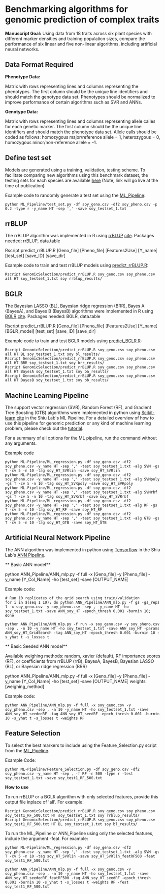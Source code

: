 # Benchmarking algorithms for genomic prediction of complex traits

**Manuscript Goal:** Using data from 18 traits across six plant species with different marker densities and training population sizes, compare the performance of six linear and five non-linear algorithms, including artificial neural networks. 


## Data Format Required

**Phenotype Data:**

Matrix with rows representing lines and columns representing the phenotypes. The first column should be the unique line identifiers and should match the genotype data set. Phenotypes should be normalized to improve performance of certain algorithms such as SVR and ANNs.

**Genotype Data:**

Matrix with rows representing lines and columns representing allele calles for each genetic marker. The first column should be the unique line identifiers and should match the phenotype data set. Allele calls should be coded as follows: homozygous major/reference allele = 1, heterozygous = 0, homozygous minor/non-reference allele = -1.


## Define test set

Models are generated using a training, validation, testing scheme. To facilitate comparing new algorithms using this benchmark dataset, the testing sets for each species are available [here]() (Note, link will go live at the time of publication)

Example code to randomly generate a test set using the [ML_Pipeline](https://github.com/ShiuLab/ML-Pipeline/):
```
python ML_Pipeline/test_set.py -df soy_geno.csv -df2 soy_pheno.csv -p 0.2 -type r -y_name HT -sep ',' -save soy_testset_1.txt
```


## rrBLUP

The rrBLUP algorithm was implemented in R using [rrBLUP](https://cran.r-project.org/web/packages/rrBLUP/rrBLUP.pdf) [cite](https://dl.sciencesocieties.org/publications/tpg/abstracts/4/3/250). Packages needed: rrBLUP, data.table

Rscript predict_rrBLUP.R [Geno_file] [Pheno_file] [Features2Use] [Y_name] [test_set] [save_ID] [save_dir]

Example code to train and test rrBLUP models using [predict_rrBLUP.R](https://github.com/ShiuLab/GenomicSelection):
```
Rscript GenomicSelection/predict_rrBLUP.R soy_geno.csv soy_pheno.csv all HT soy_testset_1.txt soy rrblup_results/
```

## BGLR

The Bayesian LASSO (BL), Bayesian ridge regression (BRR), Bayes A (BayesA), and Bayes B (BayesB) algorithms were implemented in R using [BGLR](https://cran.r-project.org/web/packages/BGLR/BGLR.pdf) [cite](https://www.ncbi.nlm.nih.gov/pmc/articles/PMC4196607/). Packages needed: BGLR, data.table

Rscript predict_rrBLUP.R [Geno_file] [Pheno_file] [Features2Use] [Y_name] [BGLR_model] [test_set] [save_ID] [save_dir]

Example code to train and test BGLR models using [predict_BGLR.R](https://github.com/ShiuLab/GenomicSelection):
```
Rscript GenomicSelection/predict_rrBLUP.R soy_geno.csv soy_pheno.csv all HT BL soy_testset_1.txt soy bl_results/
Rscript GenomicSelection/predict_rrBLUP.R soy_geno.csv soy_pheno.csv all HT BRR soy_testset_1.txt soy brr_results/
Rscript GenomicSelection/predict_rrBLUP.R soy_geno.csv soy_pheno.csv all HT BayesA soy_testset_1.txt soy ba_results/
Rscript GenomicSelection/predict_rrBLUP.R soy_geno.csv soy_pheno.csv all HT BayesB soy_testset_1.txt soy bb_results/
```


## Machine Learning Pipeline

The support vector regression (SVR), Random Forest (RF), and Gradient Tree Boosting (GTB) algorithms were implemented in python using [Scikit-learn](https://scikit-learn.org/stable/) [cite](http://www.jmlr.org/papers/volume12/pedregosa11a/pedregosa11a.pdf) in the Shiu Lab's ML Pipeline. For a detailed overview of how to use this pipeline for genomic prediction or any kind of machine learning problem, please check out the [tutorial](https://github.com/ShiuLab/ML-Pipeline/tree/master/Tutorial).

For a summary of all options for the ML pipeline, run the command without any arguments. 

Example code
```
python ML-Pipeline/ML_regression.py -df soy_geno.csv -df2 soy_pheno.csv -y_name HT -sep ',' -test soy_testset_1.txt -alg SVM -gs T -cv 5 -n 10 -tag soy_HT_SVRlin -save soy_HT_SVRlin 
python ML-Pipeline/ML_regression.py -df soy_geno.csv -df2 soy_pheno.csv -y_name HT -sep ',' -test soy_testset_1.txt -alg SVMpoly -gs T -cv 5 -n 10 -tag soy_HT_SVRpoly -save soy_HT_SVRpoly
python ML-Pipeline/ML_regression.py -df soy_geno.csv -df2 soy_pheno.csv -y_name HT -sep ',' -test soy_testset_1.txt -alg SVMrbf -gs T -cv 5 -n 10 -tag soy_HT_SVRrbf -save soy_HT_SVRrbf
python ML-Pipeline/ML_regression.py -df soy_geno.csv -df2 soy_pheno.csv -y_name HT -sep ',' -test soy_testset_1.txt -alg RF -gs T -cv 5 -n 10 -tag soy_HT_RF -save soy_HT_RF
python ML-Pipeline/ML_regression.py -df soy_geno.csv -df2 soy_pheno.csv -y_name HT -sep ',' -test soy_testset_1.txt -alg GTB -gs T -cv 5 -n 10 -tag soy_HT_GTB -save soy_HT_GTB
```

## Artificial Neural Network Pipeline

The ANN algorithm was implemented in python using [Tensorflow](https://www.tensorflow.org/) in the Shiu Lab's [ANN Pipeline](https://github.com/ShiuLab/ANN_Pipeline).

** Basic ANN model**

python ANN_Pipeline/ANN_mlp.py -f full -x [Geno_file] -y [Pheno_file] -y_name [Y_Col_Name] -ho [test_set] -save [OUTPUT_NAME]

Example code:
```
# Run 10 replicates of the grid search using train/validation
for i in $(seq 1 10); do python ANN_Pipeline/ANN_mlp.py -f gs -gs_reps 1 -x soy_geno.csv -y soy_pheno.csv -sep , -y_name HT -ho soy_testset_1.txt -save ANN_soy_HT -epoch_thresh 0.001 -burnin 10; done

python ANN_Pipeline/ANN_mlp.py -f run -x soy_geno.csv -y soy_pheno.csv -sep , -n 10 -y_name HT -ho soy_testset_1.txt -save ANN_soy_HT -params ANN_soy_HT_GridSearch -tag ANN_soy_HT -epoch_thresh 0.001 -burnin 10 -s_yhat t -s_losses t 
```



** Basic Seeded ANN model**

Available weighing methods: random, xavier (default), RF importance scores (RF), or coefficients from rrBLUP (rrB), BayesA, BayesB, Bayesian LASSO (BL), or Bayesian ridge regression (BRR)

python ANN_Pipeline/ANN_mlp.py -f full -x [Geno_file] -y [Pheno_file] -y_name [Y_Col_Name] -ho [test_set] -save [OUTPUT_NAME] weights [weighing_method]

Example code:
```
python ANN_Pipeline/ANN_mlp.py -f full -x soy_geno.csv -y soy_pheno.csv -sep , -n 10 -y_name HT -ho soy_testset_1.txt -save ANN_soy_HT_seededRF -tag ANN_soy_HT_seedRF -epoch_thresh 0.001 -burnin 10 -s_yhat t -s_losses t -weights RF 
```


## Feature Selection

To select the best markers to include using the Feature_Selection.py script from the [ML_Pipeline](https://github.com/ShiuLab/ML-Pipeline/).

Example Code:
```
python ML-Pipeline/Feature_Selection.py -df soy_geno.csv -df2 soy_pheno.csv -y_name HT -sep , -f RF -n 500 -type r -test soy_testset_1.txt -save soy_test1_RF_500.txt
```

**How to use**

To run rrBLUP or a BGLR algorithm with only selected features, provide this output file inplace of 'all'. For example:
```
Rscript GenomicSelection/predict_rrBLUP.R soy_geno.csv soy_pheno.csv soy_test1_RF_500.txt HT soy_testset_1.txt soy rrblup_results/
Rscript GenomicSelection/predict_rrBLUP.R soy_geno.csv soy_pheno.csv soy_test1_RF_500.txt HT BL soy_testset_1.txt soy bl_results/
```

To run the ML_Pipeline or ANN_Pipeline using only the selected features, include the argument -feat. For example:
```
python ML-Pipeline/ML_regression.py -df soy_geno.csv -df2 soy_pheno.csv -y_name HT -sep ',' -test soy_testset_1.txt -alg SVM -gs T -cv 5 -n 10 -tag soy_HT_SVRlin -save soy_HT_SVRlin_featRF500 -feat soy_test1_RF_500.txt

python ANN_Pipeline/ANN_mlp.py -f full -x soy_geno.csv -y soy_pheno.csv -sep , -n 10 -y_name HT -ho soy_testset_1.txt -save ANN_soy_HT_seededRF_featRF500 -tag ANN_soy_HT_seedRF -epoch_thresh 0.001 -burnin 10 -s_yhat t -s_losses t -weights RF -feat soy_test1_RF_500.txt 

```
